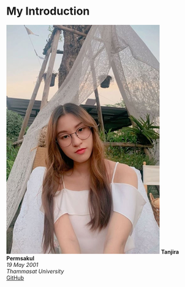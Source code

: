 # My Introduction
![GitHub Bobi](Bobi.jpg)
**Tanjira Permsakul**  
*19 May 2001*  
*Thammasat University*  
[GitHub](http://github.com/6210612542)
